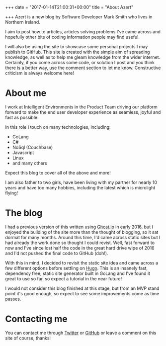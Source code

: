 +++
date = "2017-01-14T21:00:31+00:00"
title = "About Azert"

+++
Azert is a new blog by Software Developer Mark Smith who lives in Northern Ireland.

I aim to post how to articles, articles solving problems I've came across and hopefully other bits of coding information people may find useful.

I will also be using the site to showcase some personal projects I may publish to GitHub. This site is created with the simple aim of spreading knowledge, as well as to help me gleam knowledge from the wider internet. Certainly, if you come across some code, or solution I post and you think there is a better way, use the comment section to let me know. Constructive criticism is always welcome here!

# About me

I work at Intelligent Environments in the Product Team driving our platform forward to make the end user developer experience as seamless, joyful and fast as possible.

In this role I touch on many technologies, including:

*   GoLang
*   C#
*   NoSql (Couchbase)
*   Javascript
*   Linux
*   and many others

Expect this blog to cover all of the above and more!

I am also father to two girls, have been living with my partner for nearly 10 years and have too many hobbies, including the latest which is microlight flying!

# The blog

I had a previous version of this written using [Ghost.io](https://ghost.io) in early 2016, but I enjoyed the building of the site more than the thought of blogging, so it sat dormat for many months. Around this time, I'd came across static sites but I had already the work done so thought I could revist. Well, fast forward to now and I've since lost half the code in the great hard drive wipe of 2016 and I'd not pushed the final code to GitHub (doh!).

With this in mind, I decided to revisit the static site idea and came across a few different options before settling on [Hugo](https://gohugo.io). This is an insanely fast, dependency free, static site generator built in GoLang and I've found it great to use so far, so expect a tutorial in the near future!

I would not consider this blog finished at this stage, but from an MVP stand point it's good enough, so expect to see some improvements come as time passes.

# Contacting me

You can contact me through [Twitter](https://twitter.com/azertsoftware) or [GitHub](https://GitHub.com/azert-software) or leave a comment on this site of course, thanks!